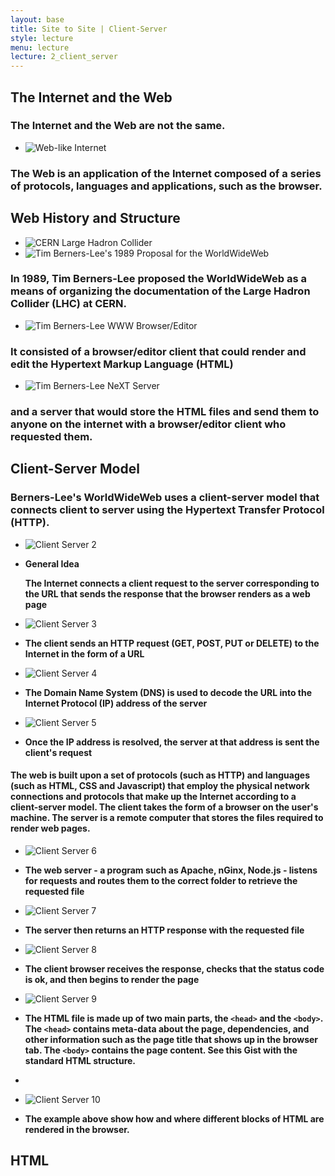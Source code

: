 ```yaml
---
layout: base
title: Site to Site | Client-Server
style: lecture
menu: lecture
lecture: 2_client_server
---
```

## The Internet and the Web

### The Internet and the Web are not the same.

*	![Web-like Internet](https://raw.github.com/site2site/site2site.github.io/master/images/lectures/week2/imageOfTheInternet_650px.png)

### The Web is an application of the Internet composed of a series of protocols, languages and applications, such as the browser.

## Web History and Structure

*	![CERN Large Hadron Collider](http://www.webassite.com/lectures/img/CERN_LHCaerialwest.jpg)
*	![Tim Berners-Lee's 1989 Proposal for the WorldWideWeb](http://info.cern.ch/images/proposal.gif)

### In 1989, Tim Berners-Lee proposed the WorldWideWeb as a means of organizing the documentation of the Large Hadron Collider (LHC) at CERN.

*	![Tim Berners-Lee WWW Browser/Editor](http://www.webassite.com/lectures/img/1989_NextEditorBW.gif)

### It consisted of a browser/editor client that could render and edit the Hypertext Markup Language (HTML)


*	![Tim Berners-Lee NeXT Server](http://www.webassite.com/lectures/img/1989_TBL_NeXT.jpg)

### and a server that would store the HTML files and send them to anyone on the internet with a browser/editor client who requested them.


## Client-Server Model

### Berners-Lee's WorldWideWeb uses a client-server model that connects client to server using the Hypertext Transfer Protocol (HTTP).

*   ![Client Server 2](https://raw.github.com/site2site/site2site.github.io/master/images/lectures/client-server-model/client-server-2.gif)

*   __General Idea__
	
	__The Internet connects a client request to the server corresponding to the URL that sends the response that the browser renders as a web page__

*   ![Client Server 3](https://raw.github.com/site2site/site2site.github.io/master/images/lectures/client-server-model/client-server-3.gif)

*	__The client sends an HTTP request (GET, POST, PUT or DELETE) to the Internet in the form of a URL__

*   ![Client Server 4](https://raw.github.com/site2site/site2site.github.io/master/images/lectures/client-server-model/client-server-4.gif)

*	__The Domain Name System (DNS) is used to decode the URL into the Internet Protocol (IP) address of the server__

*	![Client Server 5](https://raw.github.com/site2site/site2site.github.io/master/images/lectures/client-server-model/client-server-5.gif)

*	__Once the IP address is resolved, the server at that address is sent the client's request__


#### The web is built upon a set of protocols (such as HTTP) and languages (such as HTML, CSS and Javascript) that employ the physical network connections and protocols that make up the Internet according to a client-server model. The client takes the form of a browser on the user's machine. The server is a remote computer that stores the files required to render web pages.


*	![Client Server 6](https://raw.github.com/site2site/site2site.github.io/master/images/lectures/client-server-model/client-server-6.gif)

*	__The web server - a program such as Apache, nGinx, Node.js - listens for requests and routes them to the correct folder to retrieve the requested file__

*	![Client Server 7](https://raw.github.com/site2site/site2site.github.io/master/images/lectures/client-server-model/client-server-7.gif)

*	__The server then returns an HTTP response with the requested file__

*	![Client Server 8](https://raw.github.com/site2site/site2site.github.io/master/images/lectures/client-server-model/client-server-8.gif)

*	__The client browser receives the response, checks that the status code is ok, and then begins to render the page__

*	![Client Server 9](https://raw.github.com/site2site/site2site.github.io/master/images/lectures/client-server-model/client-server-9.gif)

*	__The HTML file is made up of two main parts, the `<head>` and the `<body>`. The `<head>` contains meta-data about the page, dependencies, and other information such as the page title that shows up in the browser tab. The `<body>` contains the page content. See this Gist with the standard HTML structure.__

*	<script src="https://gist.github.com/troyth/4699954.js"></script>

*	![Client Server 10](https://raw.github.com/site2site/site2site.github.io/master/images/lectures/client-server-model/client-server-10.gif)

*	__The example above show how and where different blocks of HTML are rendered in the browser.__

## HTML

<script src="https://gist.github.com/troyth/6271084.js"></script>